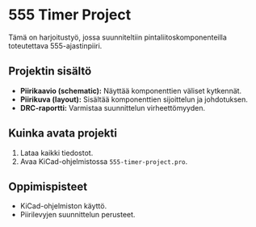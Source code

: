 # 555 Timer Project

Tämä on harjoitustyö, jossa suunniteltiin pintaliitoskomponenteilla toteutettava 555-ajastinpiiri.

## Projektin sisältö
- **Piirikaavio (schematic):** Näyttää komponenttien väliset kytkennät.
- **Piirikuva (layout):** Sisältää komponenttien sijoittelun ja johdotuksen.
- **DRC-raportti:** Varmistaa suunnittelun virheettömyyden.


## Kuinka avata projekti
1. Lataa kaikki tiedostot.
2. Avaa KiCad-ohjelmistossa `555-timer-project.pro`.

## Oppimispisteet
- KiCad-ohjelmiston käyttö.
- Piirilevyjen suunnittelun perusteet.
